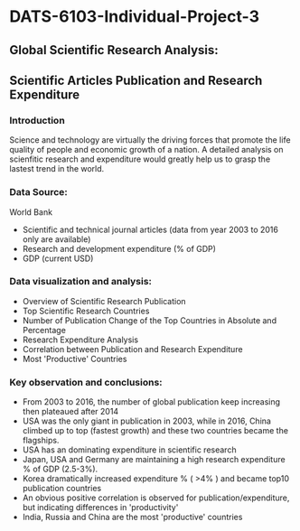 # DATS-6103-Individual-Project-3
## Global Scientific Research Analysis: 
## Scientific Articles Publication and Research Expenditure

### Introduction     
Science and technology are virtually the driving forces that promote the life quality of people and economic growth of a nation.
A detailed analysis on scienfitic research and expenditure would greatly help us to grasp the lastest trend in the world.

### Data Source:  
World Bank    
* Scientific and technical journal articles (data from year 2003 to 2016 only are available)
* Research and development expenditure (% of GDP)
* GDP (current USD) 

### Data visualization and analysis:  
* Overview of Scientific Research Publication
* Top Scientific Research Countries
* Number of Publication Change of the Top Countries in Absolute and Percentage
* Research Expenditure Analysis
* Correlation between Publication and Research Expenditure
* Most 'Productive' Countries

### Key observation and conclusions:  
* From 2003 to 2016, the number of global publication keep increasing then plateaued after 2014
* USA was the only giant in publication in 2003, while in 2016, China climbed up to top (fastest growth) and these two countries became the flagships.
* USA has an dominating expenditure in scientific research
* Japan, USA and Germany are maintaining a high research expenditure % of GDP (2.5-3%).
* Korea dramatically increased expenditure % ( >4% ) and became top10 publication countries
* An obvious positive correlation is observed for publication/expenditure, but indicating differences in 'productivity'
* India, Russia and China are the most 'productive' countries
